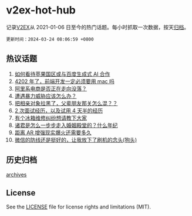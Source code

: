# v2ex-hot-hub

 记录[V2EX](https://www.v2ex.com/)从 2021-01-06 日至今的热门话题。每小时抓取一次数据，按天[归档](archives)。

`更新时间：2024-03-24 08:06:59 +0800`

## 热议话题

1. [如何看待苹果国区或与百度生成式 AI 合作](https://www.v2ex.com/t/1026254)
1. [4202 年了，前端开发一定必须要用 mac 吗](https://www.v2ex.com/t/1026345)
1. [阿里系电商是否正在走向没落？](https://www.v2ex.com/t/1026269)
1. [遭遇暴力威胁应该怎么办？](https://www.v2ex.com/t/1026280)
1. [把相亲对象拉黑了，父辈朋友那关怎么混？？](https://www.v2ex.com/t/1026307)
1. [2 次面试经历，以及试用 4 天半的经历](https://www.v2ex.com/t/1026358)
1. [有个冰箱维修纠纷想请教下大家](https://www.v2ex.com/t/1026260)
1. [诸君是怎么一步步走入婚姻殿堂的？什么年纪](https://www.v2ex.com/t/1026318)
1. [距离 AR 增强现实爆火还需要多久](https://www.v2ex.com/t/1026297)
1. [微信的防线还是挺好的，让我放下了刷机的念头(狗头)](https://www.v2ex.com/t/1026262)

## 历史归档

[archives](archives)

## License

See the [LICENSE](LICENSE) file for license rights and limitations (MIT).
